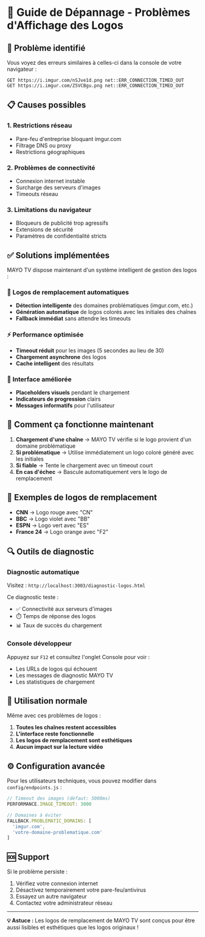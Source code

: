 # 🔧 Guide de Dépannage - Problèmes d'Affichage des Logos

## 🎯 Problème identifié

Vous voyez des erreurs similaires à celles-ci dans la console de votre navigateur :
```
GET https://i.imgur.com/nSJve1d.png net::ERR_CONNECTION_TIMED_OUT
GET https://i.imgur.com/Z5VCBgu.png net::ERR_CONNECTION_TIMED_OUT
```

## 📋 Causes possibles

### 1. **Restrictions réseau**
- Pare-feu d'entreprise bloquant imgur.com
- Filtrage DNS ou proxy
- Restrictions géographiques

### 2. **Problèmes de connectivité**
- Connexion internet instable
- Surcharge des serveurs d'images
- Timeouts réseau

### 3. **Limitations du navigateur**
- Bloqueurs de publicité trop agressifs
- Extensions de sécurité
- Paramètres de confidentialité stricts

## ✅ Solutions implémentées

MAYO TV dispose maintenant d'un système intelligent de gestion des logos :

### 🎨 **Logos de remplacement automatiques**
- **Détection intelligente** des domaines problématiques (imgur.com, etc.)
- **Génération automatique** de logos colorés avec les initiales des chaînes
- **Fallback immédiat** sans attendre les timeouts

### ⚡ **Performance optimisée**
- **Timeout réduit** pour les images (5 secondes au lieu de 30)
- **Chargement asynchrone** des logos
- **Cache intelligent** des résultats

### 🎯 **Interface améliorée**
- **Placeholders visuels** pendant le chargement
- **Indicateurs de progression** clairs
- **Messages informatifs** pour l'utilisateur

## 🚀 Comment ça fonctionne maintenant

1. **Chargement d'une chaîne** → MAYO TV vérifie si le logo provient d'un domaine problématique
2. **Si problématique** → Utilise immédiatement un logo coloré généré avec les initiales
3. **Si fiable** → Tente le chargement avec un timeout court
4. **En cas d'échec** → Bascule automatiquement vers le logo de remplacement

## 🎨 Exemples de logos de remplacement

- **CNN** → Logo rouge avec "CN"
- **BBC** → Logo violet avec "BB" 
- **ESPN** → Logo vert avec "ES"
- **France 24** → Logo orange avec "F2"

## 🔍 Outils de diagnostic

### Diagnostic automatique
Visitez : `http://localhost:3003/diagnostic-logos.html`

Ce diagnostic teste :
- ✅ Connectivité aux serveurs d'images
- ⏱️ Temps de réponse des logos
- 📊 Taux de succès du chargement

### Console développeur
Appuyez sur `F12` et consultez l'onglet Console pour voir :
- Les URLs de logos qui échouent
- Les messages de diagnostic MAYO TV
- Les statistiques de chargement

## 📱 Utilisation normale

Même avec ces problèmes de logos :
1. **Toutes les chaînes restent accessibles** 
2. **L'interface reste fonctionnelle**
3. **Les logos de remplacement sont esthétiques**
4. **Aucun impact sur la lecture vidéo**

## ⚙️ Configuration avancée

Pour les utilisateurs techniques, vous pouvez modifier dans `config/endpoints.js` :

```javascript
// Timeout des images (défaut: 5000ms)
PERFORMANCE.IMAGE_TIMEOUT: 3000

// Domaines à éviter
FALLBACK.PROBLEMATIC_DOMAINS: [
  'imgur.com',
  'votre-domaine-problematique.com'
]
```

## 🆘 Support

Si le problème persiste :
1. Vérifiez votre connexion internet
2. Désactivez temporairement votre pare-feu/antivirus
3. Essayez un autre navigateur
4. Contactez votre administrateur réseau

---
**💡 Astuce :** Les logos de remplacement de MAYO TV sont conçus pour être aussi lisibles et esthétiques que les logos originaux !